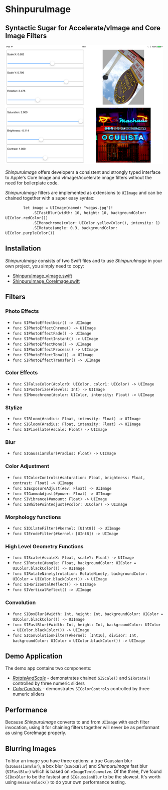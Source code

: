 # ShinpuruImage

## Syntactic Sugar for Accelerate/vImage and Core Image Filters

![Screenshot](/ShinpuruImage/shinpuruImageScreenShot.PNG)

*ShinpuruImage* offers developers a consistent and strongly typed interface to Apple's Core Image and vImage/Accelerate image filters without the need for boilerplate code.

*ShinpuruImage* filters are implemented as extensions to `UIImage` and can be chained together with a super easy syntax:

```
        let image = UIImage(named: "vegas.jpg")!
            .SIFastBlur(width: 10, height: 10, backgroundColor: UIColor.redColor())
            .SIMonochrome(color: UIColor.yellowColor(), intensity: 1)
            .SIRotate(angle: 0.3, backgroundColor: UIColor.purpleColor())
```

## Installation

*ShinpuruImage* consists of two Swift files and to use *ShinpuruImage* in your own project, you simply need to copy:

* [ShinpuruImage_vImage.swift](https://github.com/FlexMonkey/ShinpuruImage/blob/master/ShinpuruImage/ShinpuruImage_vImage.swift)
* [ShinpuruImage_CoreImage.swift](https://github.com/FlexMonkey/ShinpuruImage/blob/master/ShinpuruImage/ShinpuruImage_CoreImage.swift)

## Filters

### Photo Effects

* `func SIPhotoEffectNoir() -> UIImage`
* `func SIPhotoEffectChrome() -> UIImage`
* `func SIPhotoEffectFade() -> UIImage`
* `func SIPhotoEffectInstant() -> UIImage`
* `func SIPhotoEffectMono() -> UIImage`
* `func SIPhotoEffectProcess() -> UIImage`
* `func SIPhotoEffectTonal() -> UIImage`
* `func SIPhotoEffectTransfer() -> UIImage`

### Color Effects

* `func SIFalseColor(#color0: UIColor, color1: UIColor) -> UIImage`
* `func SIPosterize(#levels: Int) -> UIImage`
* `func SIMonochrome(#color: UIColor, intensity: Float) -> UIImage`

### Stylize

* `func SIBloom(#radius: Float, intensity: Float) -> UIImage`
* `func SIGloom(#radius: Float, intensity: Float) -> UIImage`
* `func SIPixellate(#scale: Float) -> UIImage`

### Blur

* `func SIGaussianBlur(#radius: Float) -> UIImage`

### Color Adjustment

* `func SIColorControls(#saturation: Float, brightness: Float, contrast: Float) -> UIImage`
* `func SIExposureAdjust(#ev: Float) -> UIImage`
* `func SIGammaAdjust(#power: Float) -> UIImage`
* `func SIVibrance(#amount: Float) -> UIImage`
* `func SIWhitePointAdjust(#color: UIColor) -> UIImage`

### Morphology functions

* `func SIDilateFilter(#kernel: [UInt8]) -> UIImage`
* `func SIErodeFilter(#kernel: [UInt8]) -> UIImage`

### High Level Geometry Functions

* `func SIScale(#scaleX: Float, scaleY: Float) -> UIImage`
* `func SIRotate(#angle: Float, backgroundColor: UIColor = UIColor.blackColor()) -> UIImage`
* `func SIRotateNinety(rotation: RotateNinety, backgroundColor: UIColor = UIColor.blackColor()) -> UIImage`
* `func SIHorizontalReflect() -> UIImage`
* `func SIVerticalReflect() -> UIImage`

### Convolution

* `func SIBoxBlur(#width: Int, height: Int, backgroundColor: UIColor = UIColor.blackColor()) -> UIImage`
* `func SIFastBlur(#width: Int, height: Int, backgroundColor: UIColor = UIColor.blackColor()) -> UIImage`
* `func SIConvolutionFilter(#kernel: [Int16], divisor: Int, backgroundColor: UIColor = UIColor.blackColor()) -> UIImage`

## Demo Application

The demo app contains two components:

* *[RotateAndScale](https://github.com/FlexMonkey/ShinpuruImage/blob/master/ShinpuruImage/RotateAndScale.swift)* - demonstrates chained `SIScale()` and `SIRotate()` controlled by three numeric sliders
* *[ColorControls](https://github.com/FlexMonkey/ShinpuruImage/blob/master/ShinpuruImage/ColorControls.swift)* - demonstrates `SIColorControls` controlled by three numeric sliders

## Performance 

Because *ShinpuruImage* converts to and from `UIImage` with each filter invocation, using it for chaining filters together will never be as performant as using CoreImage properly.

## Blurring Images

To blur an image you have three options: a true Gaussian blur (`SIGaussianBlur`), a box blur (`SIBoxBlur`) and *ShinpuruImage* fast blur (`SIFastBlur`) which is based on `vImageTentConvolve`. Of the three, I've found `SIBoxBlur` to be the fastest and `SIGaussianBlur` to be the slowest. It's worth using `measureBlock()` to do your own performance testing. 
